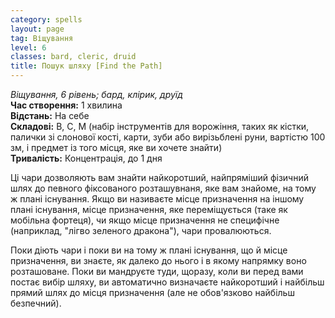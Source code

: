 ```yaml
---
category: spells
layout: page
tag: Віщування
level: 6
classes: bard, cleric, druid
title: Пошук шляху [Find the Path]
---
```


_Віщування, 6 рівень; бард, клірик, друїд_  
**Час створення:** 1 хвилина    
**Відстань:** На себе    
**Складові:** В, С, М (набір інструментів для ворожіння, таких як кістки, палички зі слонової кості, карти, зуби або вирізьблені руни, вартістю 100 зм, і предмет із того місця, яке ви хочете знайти)    
**Тривалість:** Концентрація, до 1 дня  

Ці чари дозволяють вам знайти найкоротший, найпряміший фізичний шлях до певного фіксованого розташувнаня, яке вам знайоме, на тому ж плані існування. Якщо ви називаєте місце призначення на іншому плані існування, місце призначення, яке переміщується (таке як мобільна фортеця), чи якщо місце призначення не специфічне (наприклад, "лігво зеленого дракона"), чари провалюються.    

Поки діють чари і поки ви на тому ж плані існування, що й місце призначення, ви знаєте, як далеко до нього і в якому напрямку воно розташоване. Поки ви мандруєте туди, щоразу, коли ви перед вами постає вибір шляху, ви автоматично визначаєте найкоротший і найбільш прямий шлях до місця призначення (але не обов'язково найбільш безпечний). 
